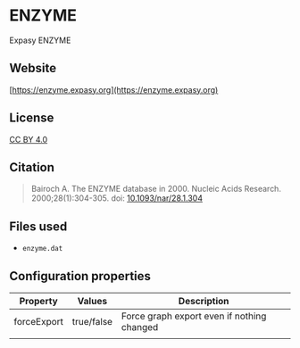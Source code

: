 # ENZYME

Expasy ENZYME

## Website

[https://enzyme.expasy.org](https://enzyme.expasy.org)

## License

[CC BY 4.0](https://creativecommons.org/licenses/by/4.0/)

## Citation

> Bairoch A. The ENZYME database in 2000. Nucleic Acids Research. 2000;28(1):304-305. doi: [10.1093/nar/28.1.304](http://doi.org/10.1093/nar/28.1.304)

## Files used

* `enzyme.dat`

## Configuration properties

| Property    | Values     | Description                                |
|-------------|------------|--------------------------------------------|
| forceExport | true/false | Force graph export even if nothing changed |
|             |            |                                            |

